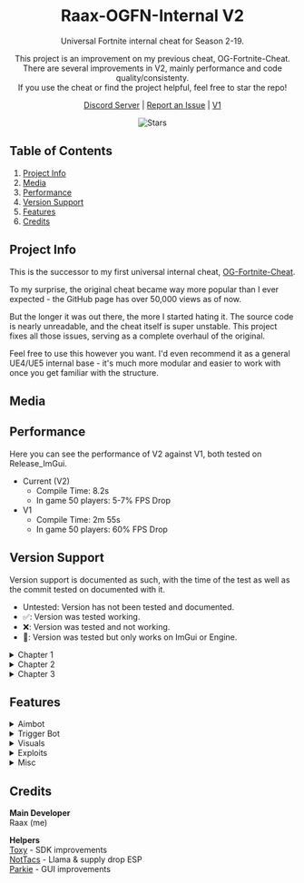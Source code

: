 <h1 align="center">Raax-OGFN-Internal V2</h1>

<p align="center">
Universal Fortnite internal cheat for Season 2-19.
</p>
<p align="center">
This project is an improvement on my previous cheat, OG-Fortnite-Cheat.<br>
There are several improvements in V2, mainly performance and code quality/consistenty.<br>
If you use the cheat or find the project helpful, feel free to star the repo!
</p>

<p align="center">
	<a href="https://discord.gg/r2f8CHbrRF">Discord Server</a> |
	<a href="https://github.com/raax7/Raax-OGFN-Internal-V2/issues">Report an Issue</a> |
	<a href="https://github.com/raax7/OG-Fortnite-Cheat">V1</a>
</p>
<p align="center">
    <img alt="Stars" src="https://img.shields.io/github/stars/raax7/Raax-OGFN-Internal-V2?color=blue&style=for-the-badge">
</p>

## Table of Contents
<ol>
    <li><a href="#project-info">Project Info</a></li>
    <li><a href="#media">Media</a></li>
    <li><a href="#performance">Performance</a></li>
    <li><a href="#version-support">Version Support</a></li>
    <li><a href="#features">Features</a></li>
    <li><a href="#credits">Credits</a></li>
</ol>

## Project Info
This is the successor to my first universal internal cheat, [OG-Fortnite-Cheat](https://github.com/raax7/OG-Fortnite-Cheat).  

To my surprise, the original cheat became way more popular than I ever expected - the GitHub page has over 50,000 views as of now.  

But the longer it was out there, the more I started hating it. The source code is nearly unreadable, and the cheat itself is super unstable. This project fixes all those issues, serving as a complete overhaul of the original.  

Feel free to use this however you want. I'd even recommend it as a general UE4/UE5 internal base - it's much more modular and easier to work with once you get familiar with the structure.


## Media



## Performance
Here you can see the performance of V2 against V1, both tested on Release_ImGui.
- Current (V2)
  - Compile Time: 8.2s
  - In game 50 players: 5-7% FPS Drop
- V1
  - Compile Time: 2m 55s
  - In game 50 players: 60% FPS Drop


## Version Support
Version support is documented as such, with the time of the test as well as the commit tested on documented with it.
- Untested: Version has not been tested and documented.  
- ✅: Version was tested working.  
- ❌: Version was tested and not working.  
- 📙: Version was tested but only works on ImGui or Engine.

<details>
  <summary>Chapter 1</summary>

  <details style="padding-left: 20px;">
    <summary>Season 0</summary>

  - **1.7.2** - Untested
  </details>
  <details style="padding-left: 20px;">
    <summary>Season 1</summary>

  - **1.8.0** - Untested
  - **1.8.1** - Untested
  - **1.8.2** - Untested
  - **1.9.0** - Untested
  - **1.9.1** - Untested
  - **1.10** - Untested
  </details>
  <details style="padding-left: 20px;">
    <summary>Season 2</summary>

  - **1.11** - Untested
  - **2.1.0** - Untested
  - **2.2.0** - Untested
  - **2.3.0** - Untested
  - **2.4.0** - Untested
  - **2.4.2** - Untested
  - **2.5.0** - Untested
  </details>
  <details style="padding-left: 20px;">
    <summary>Season 3</summary>

  - **3.0** - Untested
  - **3.1.1** - Untested
  - **3.2.1** - Untested
  - **3.3** - Untested
  - **3.4** - Untested
  - **3.5** - Untested
  - **3.5.1** - Untested
  - **3.5.2** - Untested
  - **3.6** - Untested
  - **3.10** - Untested
  </details>
  <details style="padding-left: 20px;">
    <summary>Season 4</summary>

  - **4.0** - Untested
  - **4.1** - Untested
  - **4.20** - Untested
  - **4.3** - Untested
  - **4.3.1** - Untested
  - **4.4** - Untested
  - **4.4.1** - Untested
  - **4.20** - Untested
  - **4.50** - Untested
  </details>
  <details style="padding-left: 20px;">
    <summary>Season 5</summary>

  - **5.00** - Untested
  - **5.0.1** - Untested
  - **5.1.1** - Untested
  - **5.10** - Untested
  - **5.20** - Untested
  - **5.21** - Untested
  - **5.21.1** - Untested
  - **5.30** - Untested
  - **5.40** - Untested
  - **5.41** - Untested
  </details>
  <details style="padding-left: 20px;">
    <summary>Season 6</summary>

  - **6.00** - Untested
  - **6.01.1** - Untested
  - **6.02** - Untested
  - **6.02.1** - Untested
  - **6.10** - Untested
  - **6.10.1** - Untested
  - **6.10.2** - Untested
  - **6.20** - Untested
  - **6.21** - Untested
  - **6.22** - Untested
  - **6.30** - Untested
  - **6.31** - Untested
  </details>
  <details style="padding-left: 20px;">
    <summary>Season 7</summary>

  - **7.00** - Untested
  - **7.10** - Untested
  - **7.20** - Untested
  - **7.30** - Untested
  - **7.40** - Untested
  </details>
  <details style="padding-left: 20px;">
    <summary>Season 8</summary>

  - **8.00** - Untested
  - **8.10** - Untested
  - **8.11** - Untested
  - **8.20** - Untested
  - **8.30** - Untested
  - **8.40** - Untested
  - **8.50** - Untested
  - **8.51** - Untested
  </details>
  <details style="padding-left: 20px;">
    <summary>Season 9</summary>

  - **9.00** - Untested
  - **9.01** - Untested
  - **9.10** - Untested
  - **9.20** - Untested
  - **9.21** - Untested
  - **9.40** - Untested
  - **9.41** - Untested
  </details>
  <details style="padding-left: 20px;">
    <summary>Season 10</summary>

  - **10.00** - Untested
  - **10.00.1** - Untested
  - **10.10** - Untested
  - **10.20** - Untested
  - **10.31** - Untested
  - **10.40** - Untested
  </details>

</details>
<details>
  <summary>Chapter 2</summary>

  <details style="padding-left: 20px;">
    <summary>Season 11</summary>

  - **11.00** - Untested
  - **11.30** - Untested
  - **11.31** - Untested
  </details>
  <details style="padding-left: 20px;">
    <summary>Season 12</summary>

  - **12.00** - Untested
  - **12.10** - Untested
  - **12.21** - Untested
  - **12.31** - Untested
  - **12.40** - Untested
  - **12.41** - Untested
  - **12.50** - Untested
  - **12.61** - Untested
  </details>
  <details style="padding-left: 20px;">
    <summary>Season 13</summary>

  - **13.00** - Untested
  - **13.20** - Untested
  - **13.30** - Untested
  - **13.40** - Untested
  </details>
  <details style="padding-left: 20px;">
    <summary>Season 14</summary>

  - **14.00** - Untested
  - **14.30** - Untested
  - **14.40** - Untested
  - **14.60** - Untested
  </details>
  <details style="padding-left: 20px;">
    <summary>Season 15</summary>

  - **15.10** - Untested
  - **15.20** - Untested
  - **15.30** - Untested
  - **15.50** - Untested
  </details>
  <details style="padding-left: 20px;">
    <summary>Season 16</summary>

  - **16.20** - Untested
  - **16.30** - Untested
  - **16.40** - Untested
  - **16.50** - Untested
  </details>
  <details style="padding-left: 20px;">
    <summary>Season 17</summary>

  - **17.00** - Untested
  - **17.10** - Untested
  - **17.20** - Untested
  - **17.30** - Untested
  - **17.40** - Untested
  - **17.50** - Untested
  </details>
  <details style="padding-left: 20px;">
    <summary>Season 18</summary>

  - **18.00** - Untested
  - **18.10** - Untested
  - **18.20** - Untested
  - **18.21** - Untested
  - **18.30** - Untested
  - **18.40** - Untested
  </details>

</details>
<details>
  <summary>Chapter 3</summary>

  <details style="padding-left: 20px;">
    <summary>Season 19</summary>

  - **19.01** - Untested
  - **19.10** - Untested
  - **19.20** - Untested
  - **19.40** - Untested
  </details>
  <details style="padding-left: 20px;">
    <summary>Season 20</summary>

  - **20.00** - Untested
  - **20.10** - Untested
  - **20.20** - Untested
  - **20.30** - Untested
  - **20.40** - Untested
  </details>
  <details style="padding-left: 20px;">
    <summary>Season 21</summary>

  - **21.00** - Untested
  - **21.10** - Untested
  - **21.20** - Untested
  - **21.30** - Untested
  - **21.40** - Untested
  - **21.50** - Untested
  - **21.51** - Untested
  </details>

</details>


## Features
<details>
  <summary>Aimbot</summary>

  - Toggle on/off
  - Bullet prediction
  - Custom keybind
  - Settings per ammo type (Shells, Light, Medium, Heavy, Other)
  - Smoothness adjustment
  - Max distance
  - Visible check
  - Sticky target
  - Show FOV
  - FOV size
  - Deadzone
  - Show deadzone FOV
  - Deadzone FOV size
  - Target selection (Distance, Degrees, Combined)
  - Target bone (Head, Neck, Chest, Pelvis, Random)
  - Random bone refresh rate
  - Show target line
</details>
<details>
  <summary>Trigger Bot</summary>

  - Toggle on/off
  - Custom keybind
  - Show FOV
  - FOV size
  - Max distance
  - Fire delay
</details>
<details>
  <summary>Visuals</summary>

  <details style="padding-left: 20px;">
    <summary>Player ESP</summary>

  - Box (Full, Cornered, Full 3D)
  - Box thickness
  - Filled box with color option
  - Skeleton
  - Skeleton thickness
  - Tracer with customizable start/end points
  - Tracer thickness
  - Platform display
  - Name display
  - Current weapon display
  - Distance display
  - Max distance
  - OSI (Off Screen Indicator) with:
    - Match FOV option
    - Custom FOV
    - Size adjustment
  </details>

  <details style="padding-left: 20px;">
    <summary>Radar</summary>

  - Toggle on/off
  - Rotate with camera
  - Show camera FOV
  - Show guidelines
  - Max distance
  - Position adjustment (X/Y)
  - Size adjustment
  - Custom colors (background, visible, hidden)
  </details>

  <details style="padding-left: 20px;">
    <summary>Loot</summary>

  - Loot text with:
    - Minimum tier filter (Common to Mythic)
    - Fade off option
    - Max distance
  - Chest text with:
    - Fade off option
    - Max distance
  - Ammo box text with:
    - Fade off option
    - Max distance
  - Supply drop text with:
    - Fade off option
    - Max distance
  - Llama text with:
    - Fade off option
    - Max distance
  </details>

  <details style="padding-left: 20px;">
    <summary>Colors</summary>

  - Primary color (visible/hidden)
  - Secondary color (visible/hidden)
  </details>
</details>
<details>
  <summary>Exploits</summary>

  - **Weapon**
    - No spread with multiplier
    - No recoil with multiplier
    - No reload with time adjustment
    - Rapid fire with speed adjustment
    - Damage multiplier
    - Fast pickaxe with speed adjustment
    - Automatic weapons
  - **Player**
    - Zipline fly
    - Instant revive
    - Server name changer
</details>
<details>
  <summary>Misc</summary>

  - **Keybinds**
    - Add/remove keybinds
    - Edit existing keybinds
    - Delete all keybinds
    - Menu keybind customization
  - **Config**
    - Copy config (modified only)
    - Copy full config
    - Load config from text
    - Load default config
  - **Misc**
    - Menu keybind customization
    - Credits information
</details>

## Credits
**Main Developer**  
Raax (me)

**Helpers**  
[Toxy](https://github.com/Toxy121) - SDK improvements  
[NotTacs](https://github.com/NotTacs) - Llama & supply drop ESP  
[Parkie](https://github.com/mlodyskiny) - GUI improvements
